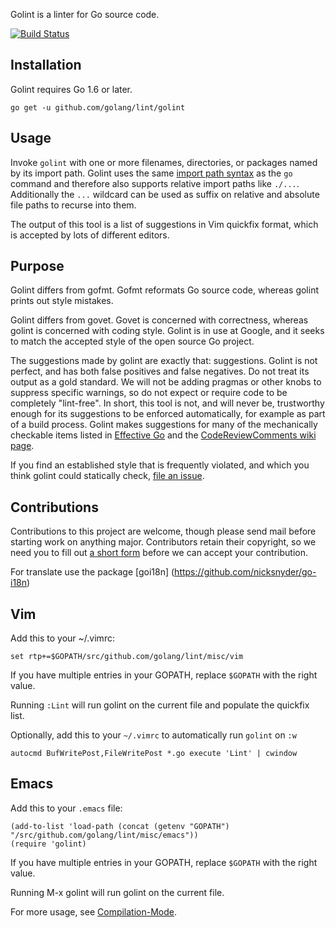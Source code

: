Golint is a linter for Go source code.

[![Build Status](https://travis-ci.org/golang/lint.svg?branch=master)](https://travis-ci.org/golang/lint)

## Installation

Golint requires Go 1.6 or later.

    go get -u github.com/golang/lint/golint

## Usage

Invoke `golint` with one or more filenames, directories, or packages named
by its import path. Golint uses the same
[import path syntax](https://golang.org/cmd/go/#hdr-Import_path_syntax) as
the `go` command and therefore
also supports relative import paths like `./...`. Additionally the `...`
wildcard can be used as suffix on relative and absolute file paths to recurse
into them.

The output of this tool is a list of suggestions in Vim quickfix format,
which is accepted by lots of different editors.

## Purpose

Golint differs from gofmt. Gofmt reformats Go source code, whereas
golint prints out style mistakes.

Golint differs from govet. Govet is concerned with correctness, whereas
golint is concerned with coding style. Golint is in use at Google, and it
seeks to match the accepted style of the open source Go project.

The suggestions made by golint are exactly that: suggestions.
Golint is not perfect, and has both false positives and false negatives.
Do not treat its output as a gold standard. We will not be adding pragmas
or other knobs to suppress specific warnings, so do not expect or require
code to be completely "lint-free".
In short, this tool is not, and will never be, trustworthy enough for its
suggestions to be enforced automatically, for example as part of a build process.
Golint makes suggestions for many of the mechanically checkable items listed in
[Effective Go](https://golang.org/doc/effective_go.html) and the
[CodeReviewComments wiki page](https://golang.org/wiki/CodeReviewComments).

If you find an established style that is frequently violated, and which
you think golint could statically check,
[file an issue](https://github.com/golang/lint/issues).

## Contributions

Contributions to this project are welcome, though please send mail before
starting work on anything major. Contributors retain their copyright, so we
need you to fill out
[a short form](https://developers.google.com/open-source/cla/individual)
before we can accept your contribution.

For translate use the package [goi18n] (https://github.com/nicksnyder/go-i18n)


## Vim

Add this to your ~/.vimrc:

    set rtp+=$GOPATH/src/github.com/golang/lint/misc/vim

If you have multiple entries in your GOPATH, replace `$GOPATH` with the right value.

Running `:Lint` will run golint on the current file and populate the quickfix list.

Optionally, add this to your `~/.vimrc` to automatically run `golint` on `:w`

    autocmd BufWritePost,FileWritePost *.go execute 'Lint' | cwindow


## Emacs

Add this to your `.emacs` file:

    (add-to-list 'load-path (concat (getenv "GOPATH")  "/src/github.com/golang/lint/misc/emacs"))
    (require 'golint)

If you have multiple entries in your GOPATH, replace `$GOPATH` with the right value.

Running M-x golint will run golint on the current file.

For more usage, see [Compilation-Mode](http://www.gnu.org/software/emacs/manual/html_node/emacs/Compilation-Mode.html).
